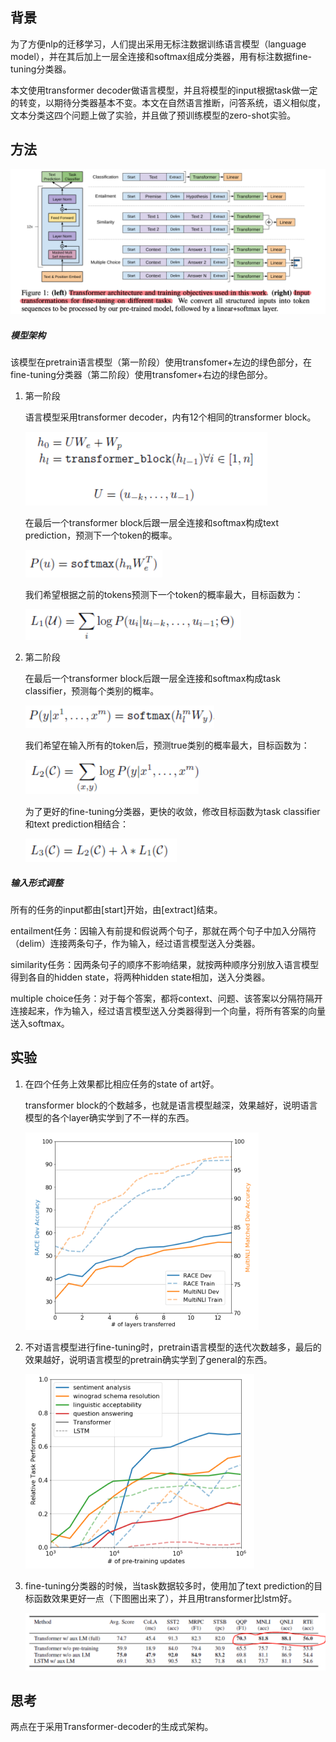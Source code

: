 ## 背景

为了方便nlp的迁移学习，人们提出采用无标注数据训练语言模型（language model），并在其后加上一层全连接和softmax组成分类器，用有标注数据fine-tuning分类器。

本文使用transformer decoder做语言模型，并且将模型的input根据task做一定的转变，以期待分类器基本不变。本文在自然语言推断，问答系统，语义相似度，文本分类这四个问题上做了实验，并且做了预训练模型的zero-shot实验。


## 方法

![image-20200201220837315](../../images/image-20200201220837315.png)

##### 模型架构

该模型在pretrain语言模型（第一阶段）使用transfomer+左边的绿色部分，在fine-tuning分类器（第二阶段）使用transfomer+右边的绿色部分。

1. 第一阶段

   语言模型采用transformer decoder，内有12个相同的transformer block。

   <img src="../../images/image-20200201221008728.png" alt="image-20200201221008728" style="zoom:50%;" />

   在最后一个transformer block后跟一层全连接和softmax构成text prediction，预测下一个token的概率。

   <img src="../../images/image-20200201221047906.png" alt="image-20200201221047906" style="zoom:50%;" />

   我们希望根据之前的tokens预测下一个token的概率最大，目标函数为：

   <img src="../../images/image-20200201221115740.png" alt="image-20200201221115740" style="zoom:50%;" />

2. 第二阶段

   在最后一个transformer block后跟一层全连接和softmax构成task classifier，预测每个类别的概率。

   <img src="../../images/image-20200201221156021.png" alt="image-20200201221156021" style="zoom:50%;" />

   我们希望在输入所有的token后，预测true类别的概率最大，目标函数为：

   <img src="../../images/image-20200201221231419.png" alt="image-20200201221231419" style="zoom:50%;" />

   为了更好的fine-tuning分类器，更快的收敛，修改目标函数为task classifier和text prediction相结合：

   <img src="../../images/image-20200201221258596.png" alt="image-20200201221258596" style="zoom:50%;" />

##### 输入形式调整

 所有的任务的input都由[start]开始，由[extract]结束。

entailment任务：因输入有前提和假说两个句子，那就在两个句子中加入分隔符（delim）连接两条句子，作为输入，经过语言模型送入分类器。

similarity任务：因两条句子的顺序不影响结果，就按两种顺序分别放入语言模型得到各自的hidden state，将两种hidden state相加，送入分类器。

multiple choice任务：对于每个答案，都将context、问题、该答案以分隔符隔开连接起来，作为输入，经过语言模型送入分类器得到一个向量，将所有答案的向量送入softmax。


## 实验

1. 在四个任务上效果都比相应任务的state of art好。

   transformer block的个数越多，也就是语言模型越深，效果越好，说明语言模型的各个layer确实学到了不一样的东西。

   <img src="../../images/image-20200201221524789.png" alt="image-20200201221524789" style="zoom:50%;" />

2. 不对语言模型进行fine-tuning时，pretrain语言模型的迭代次数越多，最后的效果越好，说明语言模型的pretrain确实学到了general的东西。

   <img src="../../images/image-20200201221612504.png" alt="image-20200201221612504" style="zoom:50%;" />

3. fine-tuning分类器的时候，当task数据较多时，使用加了text prediction的目标函数效果更好一点（下图圈出来了），并且用transformer比lstm好。

   ![image-20200201221700528](../../images/image-20200201221700528.png)



## 思考

两点在于采用Transformer-decoder的生成式架构。











